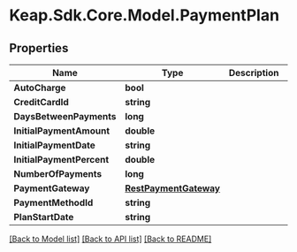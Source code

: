 # Keap.Sdk.Core.Model.PaymentPlan

## Properties

Name | Type | Description | Notes
------------ | ------------- | ------------- | -------------
**AutoCharge** | **bool** |  | [optional] 
**CreditCardId** | **string** |  | [optional] 
**DaysBetweenPayments** | **long** |  | 
**InitialPaymentAmount** | **double** |  | [optional] 
**InitialPaymentDate** | **string** |  | [optional] 
**InitialPaymentPercent** | **double** |  | [optional] 
**NumberOfPayments** | **long** |  | 
**PaymentGateway** | [**RestPaymentGateway**](RestPaymentGateway.md) |  | [optional] 
**PaymentMethodId** | **string** |  | [optional] 
**PlanStartDate** | **string** |  | 

[[Back to Model list]](../README.md#documentation-for-models) [[Back to API list]](../README.md#documentation-for-api-endpoints) [[Back to README]](../README.md)

